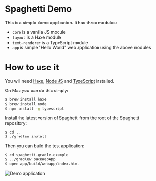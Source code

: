 Spaghetti Demo
==============

This is a simple demo application. It has three modules:
* `core` is a vanilla JS module
* `layout` is a Haxe module
* `text-renderer` is a TypeScript module
* `app` is simple "Hello World" web application using the above modules

# How to use it

You will need [Haxe](http://haxe.org), [Node JS](http://nodejs.org) and [TypeScript](http://www.typescriptlang.org) installed.

On Mac you can do this simply:

```bash
$ brew install haxe
$ brew install node
$ npm install -g typescript
```

Install the latest version of Spaghetti from the root of the Spaghetti repository:

```bash
$ cd ..
$ ./gradlew install
```

Then you can build the test application:

```bash
$ cd spaghetti-gradle-example
$ ../gradlew packWebApp
$ open app/build/webapp/index.html
```

![Demo application](http://i.imgur.com/uNd1VLT.jpg)
